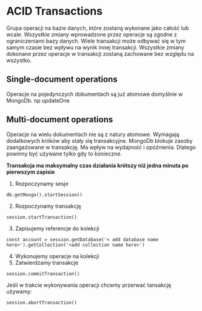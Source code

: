 # ACID Transactions

Grupa operacji na bazie danych, które zostaną wykonane jako całość lub wcale.
Wszystkie zmiany wprowadzone przez operacje są zgodne z ograniczeniami bazy danych.
Wiele transakcji może odbywać się w tym samym czasie bez wpływu na wynik innej transakcji.
Wszystkie zmiany dokonane przez operacje w transakcji zostaną zachowane bez względu na wszystko.

## Single-document operations

Operacje na pojedynczych dokumentach są już atomowe domyślnie w MongoDb. np updateOne

## Multi-document operations

Operacje na wielu dokumentach nie są z natury atomowe. Wymagają dodatkowych króków aby stały się transakcyjne.
MongoDb blokuje zasoby zaangażowane w transakcję. Ma wpływ na wydajność i opóźnienia.
Dlatego powinny być używane tylko gdy to konieczne.

**Transakcja ma maksymalny czas działania krótszy niż jedna minuta po pierwszym zapisie**

1. Rozpoczynamy sesje
```
db.getMongo().startSession()
```

2. Rozpoczynamy transakcję
```
session.startTransaction()
```

3. Zapisujemy referencje do kolekcji
```
const account = session.getDatabase('< add database name here>').getCollection('<add collection name here>')
```

4. Wykonujemy operacje na kolekcji
5. Zatwierdzamy transakcje
```
session.commitTransaction()
```
Jeśli w trakcie wykonywania operacji chcemy przerwać tansakcję używamy:

```
session.abortTransaction()
```